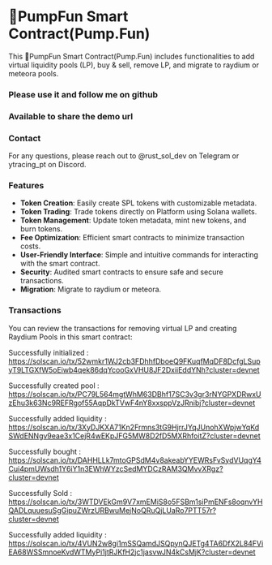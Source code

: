 # 🚀PumpFun Smart Contract(Pump.Fun)
This 🚀PumpFun Smart Contract(Pump.Fun) includes functionalities to add virtual liquidity pools (LP), buy & sell, remove LP, and migrate to raydium or meteora pools.

### Please use it and follow me on github

### Available to share the demo url

### Contact
For any questions, please reach out to @rust_sol_dev on Telegram or ytracing_pt on Discord.

### Features
- **Token Creation**: Easily create SPL tokens with customizable metadata.
- **Token Trading**: Trade tokens directly on Platform using Solana wallets.
- **Token Management**: Update token metadata, mint new tokens, and burn tokens.
- **Fee Optimization**: Efficient smart contracts to minimize transaction costs.
- **User-Friendly Interface**: Simple and intuitive commands for interacting with the smart contract.
- **Security**: Audited smart contracts to ensure safe and secure transactions.
- **Migration**: Migrate to raydium or meteora.

### Transactions
You can review the transactions for removing virtual LP and creating Raydium Pools in this smart contract:

Successfully initialized :  https://solscan.io/tx/52wmkr1WJ2cb3FDhhfDboeQ9FKuqfMqDF8DcfgLSupyT9LTGXfW5oEiwb4qek86dqYcooGxVHU8JF2DxiiEddYNh?cluster=devnet

Successfully created pool :  https://solscan.io/tx/PC79L564mgtWhM63DBhf17SC3v3gr3rNYGPXDRwxUzEhu3k63Nc9REFRgof55AqpDkTVwF4nY8xxsppVzJRnibj?cluster=devnet

Successfully added liquidity :  https://solscan.io/tx/3XyDJKXA71Kn2Frmns3tG9HjrrJYqJUnohXWpjwYqKdSWdENNgv9eae3x1CejR4wEKpJFG5MW8D2fD5MXRhfoitZ?cluster=devnet

Successfully bought :  https://solscan.io/tx/DAHHLLk7mtoGPSdM4v8akeabYYEWRsFvSydVUqgY4Cui4pmUWsdh1Y6iY1n3EWhWYzcSedMYDCzRAM3QMvvXRgz?cluster=devnet

Successfully Sold :  https://solscan.io/tx/3WTDVEkGm9V7xmEMiS8o5FSBm1siPmENFs8oqnvYHQADLquuesuSgGipuZWrzURBwuMejNoQRuQjLUaRo7PTT57r?cluster=devnet

Successfully added liquidity :  https://solscan.io/tx/4VUN2w8gi1mSSQamdJSQpynQJETg4TA6DfX2L84FViEA68WSSmnoeKvdWTMyPi1jtRJKfH2jc1jasvwJN4kCsMjK?cluster=devnet
